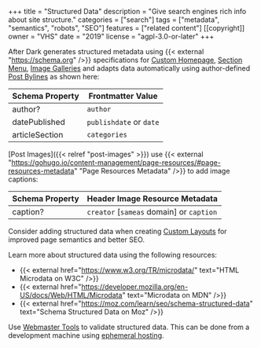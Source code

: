 +++
title = "Structured Data"
description = "Give search engines rich info about site structure."
categories = ["search"]
tags = ["metadata", "semantics", "robots", "SEO"]
features = ["related content"]
[[copyright]]
  owner = "VHS"
  date = "2019"
  license = "agpl-3.0-or-later"
+++

After Dark generates structured metadata using {{< external "https://schema.org" />}} specifications for [Custom Homepage](../custom-homepage), [Section Menu](../section-menu), [Image Galleries](/module/hall-of-mirrors) and adapts data automatically using author-defined [Post Bylines](../post-bylines) as shown here:

Schema Property | Frontmatter Value
--------------- | -----------------
author?         | `author`
datePublished   | `publishdate` or `date`
articleSection  | `categories`

[Post Images]({{< relref "post-images" >}}) use {{< external "https://gohugo.io/content-management/page-resources/#page-resources-metadata" "Page Resources Metadata" />}} to add image captions:

Schema Property | Header Image Resource Metadata
--------------- | ----------------
caption?        | `creator` [`sameas` domain] or `caption`

Consider adding structured data when creating [Custom Layouts](../custom-layouts) for improved page semantics and better SEO.

Learn more about structured data using the following resources:

- {{< external href="https://www.w3.org/TR/microdata/" text="HTML Microdata on W3C" />}}
- {{< external href="https://developer.mozilla.org/en-US/docs/Web/HTML/Microdata" text="Microdata on MDN" />}}
- {{< external href="https://moz.com/learn/seo/schema-structured-data" text="Schema Structured Data on Moz" />}}


Use [Webmaster Tools](../webmaster-tools/) to validate structured data. This can be done from a development machine using [ephemeral hosting](../ephemeral-hosting/).
